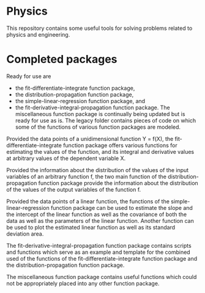 # Physics
This repository contains some useful tools for solving problems related to physics and engineering. 

# Completed packages
Ready for use are 
- the fit-differentiate-integrate function package, 
- the distribution-propagation function package, 
- the simple-linear-regression function package, and 
- the fit-derivative-integral-propagation function package. 
The miscellaneous function package is continually being updated but is ready for use as is. 
The legacy folder contains pieces of code on which some of the functions of various function packages are modeled. 

Provided the data points of a unidimensional function Y = f(X), the fit-differentiate-integrate function package offers various functions for estimating the values of the function, and its integral and derivative values at arbitrary values of the dependent variable X. 

Provided the information about the distribution of the values of the input variables of an arbitrary function f, the two main function of the distribution-propagation function package provide the information about the distribution of the values of the output variables of the function f. 

Provided the data points of a linear function, the functions of the simple-linear-regression function package can be used to estimate the slope and the intercept of the linear function as well as the covariance of both the data as well as the parameters of the linear function. Another function can be used to plot the estimated linear function as well as its standard deviation area. 

The fit-derivative-integral-propagation function package contains scripts and functions which serve as an example and template for the combined used of the functions of the fit-differentiate-integrate function package and the distribution-propagation function package. 

The miscellaneous function package contains useful functions which could not be appropriately placed into any other function package. 
